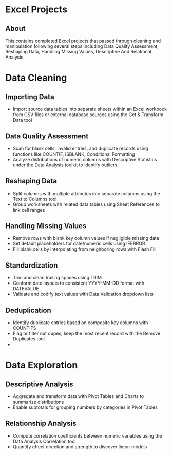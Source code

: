 # Excel Projects
## About
This contains completed Excel projects that passed through cleaning and manipulation following several steps including Data Quality Assessment, Reshaping Data, Handling Missing Values, Descriptive And Relational Analysis
# Data Cleaning
## Importing Data 
- Import source data tables into separate sheets within an Excel workbook from CSV files or external database sources using the Get & Transform Data tool 
## Data Quality Assessment
- Scan for blank cells, invalid entries, and duplicate records using functions like COUNTIF, ISBLANK, Conditional Formatting
- Analyze distributions of numeric columns with Descriptive Statistics under the Data Analysis toolkit to identify outliers
## Reshaping Data
- Split columns with multiple attributes into separate columns using the Text to Columns tool
- Group worksheets with related data tables using Sheet References to link cell ranges
## Handling Missing Values
- Remove rows with blank key column values if negligible missing data  
- Set default placeholders for date/numeric cells using IFERROR
- Fill blank cells by interpolating from neighboring rows with Flash Fill 
## Standardization 
- Trim and clean trailing spaces using TRIM
- Conform date layouts to consistent YYYY-MM-DD format with DATEVALUE 
- Validate and codify text values with Data Validation dropdown lists
## Deduplication
- Identify duplicate entries based on composite key columns with COUNTIFS
- Flag or filter out dupes; keep the most recent record with the Remove Duplicates tool
- 
# Data Exploration
## Descriptive Analysis
- Aggregate and transform data with Pivot Tables and Charts to summarize distributions 
- Enable subtotals for grouping numbers by categories in Pivot Tables  
## Relationship Analysis 
- Compute correlation coefficients between numeric variables using the Data Analysis Correlation tool
- Quantify effect direction and strength to discover linear models 
